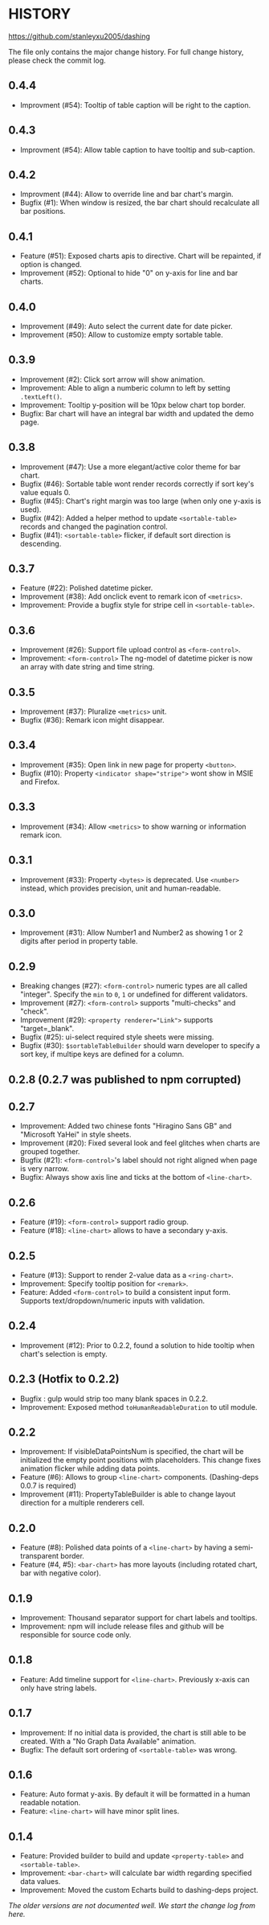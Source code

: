 # HISTORY
https://github.com/stanleyxu2005/dashing

The file only contains the major change history. For full change history, please check the commit log.

## 0.4.4
* Improvment (#54): Tooltip of table caption will be right to the caption.

## 0.4.3
* Improvment (#54): Allow table caption to have tooltip and sub-caption.

## 0.4.2
* Improvment (#44): Allow to override line and bar chart's margin.
* Bugfix (#1): When window is resized, the bar chart should recalculate all bar positions.

## 0.4.1
* Feature (#51): Exposed charts apis to directive. Chart will be repainted, if option is changed.
* Improvement (#52): Optional to hide "0" on y-axis for line and bar charts.

## 0.4.0
* Improvement (#49): Auto select the current date for date picker.
* Improvement (#50): Allow to customize empty sortable table.

## 0.3.9
* Improvement (#2): Click sort arrow will show animation.
* Improvement: Able to align a numberic column to left by setting `.textLeft()`.
* Improvement: Tooltip y-position will be 10px below chart top border.
* Bugfix: Bar chart will have an integral bar width and updated the demo page.

## 0.3.8
* Improvement (#47): Use a more elegant/active color theme for bar chart.
* Bugfix (#46): Sortable table wont render records correctly if sort key's value equals 0.
* Bugfix (#45): Chart's right margin was too large (when only one y-axis is used).
* Bugfix (#42): Added a helper method to update `<sortable-table>` records and changed the pagination control.
* Bugfix (#41): `<sortable-table>` flicker, if default sort direction is descending.

## 0.3.7
* Feature (#22): Polished datetime picker.
* Improvement (#38): Add onclick event to remark icon of `<metrics>`.
* Improvement: Provide a bugfix style for stripe cell in `<sortable-table>`.

## 0.3.6
* Improvement (#26): Support file upload control as `<form-control>`.
* Improvement: `<form-control>` The ng-model of datetime picker is now an array with date string and time string.

## 0.3.5
* Improvement (#37): Pluralize `<metrics>` unit.
* Bugfix (#36): Remark icon might disappear.

## 0.3.4
* Improvement (#35): Open link in new page for property `<button>`.
* Bugfix (#10): Property `<indicator shape="stripe">` wont show in MSIE and Firefox.

## 0.3.3
* Improvement (#34): Allow `<metrics>` to show warning or information remark icon.

## 0.3.1
* Improvement (#33): Property `<bytes>` is deprecated. Use `<number>` instead, which provides precision, unit and human-readable.

## 0.3.0
* Improvement (#31): Allow Number1 and Number2 as showing 1 or 2 digits after period in property table.

## 0.2.9
* Breaking changes (#27): `<form-control>` numeric types are all called "integer". Specify the `min` to `0`, `1` or undefined for different validators. 
* Improvement (#27): `<form-control>` supports "multi-checks" and "check".
* Improvement (#29): `<property renderer="Link">` supports "target=_blank".
* Bugfix (#25): ui-select required style sheets were missing.
* Bugfix (#30): `$sortableTableBuilder` should warn developer to specify a sort key, if multipe keys are defined for a column.

## 0.2.8 (0.2.7 was published to npm corrupted)

## 0.2.7
* Improvement: Added two chinese fonts "Hiragino Sans GB" and "Microsoft YaHei" in style sheets.
* Improvement (#20): Fixed several look and feel glitches when charts are grouped together.
* Bugfix (#21): `<form-control>`'s label should not right aligned when page is very narrow.
* Bugfix: Always show axis line and ticks at the bottom of `<line-chart>`.

## 0.2.6
* Feature (#19): `<form-control>` support radio group.
* Feature (#18): `<line-chart>` allows to have a secondary y-axis.

## 0.2.5
* Feature (#13): Support to render 2-value data as a `<ring-chart>`.
* Improvement: Specify tooltip position for `<remark>`.
* Feature: Added `<form-control>` to build a consistent input form. Supports text/dropdown/numeric inputs with validation.

## 0.2.4
* Improvement (#12): Prior to 0.2.2, found a solution to hide tooltip when chart's selection is empty.

## 0.2.3 (Hotfix to 0.2.2)
* Bugfix : gulp would strip too many blank spaces in 0.2.2. 
* Improvement: Exposed method `toHumanReadableDuration` to util module.

## 0.2.2
* Improvement: If visibleDataPointsNum is specified, the chart will be initialized the empty point positions with placeholders. This change fixes animation flicker while adding data points.
* Feature (#6): Allows to group `<line-chart>` components. (Dashing-deps 0.0.7 is required)
* Improvement (#11): PropertyTableBuilder is able to change layout direction for a multiple renderers cell.

## 0.2.0
* Feature (#8): Polished data points of a `<line-chart>` by having a semi-transparent border.
* Feature (#4, #5): `<bar-chart>` has more layouts (including rotated chart, bar with negative color).

## 0.1.9
* Improvement: Thousand separator support for chart labels and tooltips.
* Improvement: npm will include release files and github will be responsible for source code only.

## 0.1.8
* Feature: Add timeline support for `<line-chart>`. Previously x-axis can only have string labels.

## 0.1.7
* Improvement: If no initial data is provided, the chart is still able to be created. With a "No Graph Data Available" animation.
* Bugfix: The default sort ordering of `<sortable-table>` was wrong.

## 0.1.6
* Feature: Auto format y-axis. By default it will be formatted in a human readable notation.
* Feature: `<line-chart>` will have minor split lines.

## 0.1.4
* Feature: Provided builder to build and update `<property-table>` and `<sortable-table>`.
* Improvement: `<bar-chart>` will calculate bar width regarding specified data values.
* Improvement: Moved the custom Echarts build to dashing-deps project.

*The older versions are not documented well. We start the change log from here.*

